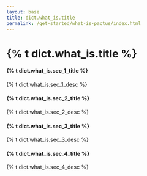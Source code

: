 ```yaml
---
layout: base
title: dict.what_is.title
permalink: /get-started/what-is-pactus/index.html
---
```


# {% t dict.what_is.title %}

<div class="container-md mt-4 mb-4">

  <div class="row bg-light p-4">
    <div class="col-md-12">
      <h4>{% t dict.what_is.sec_1_title %}</h4>
      {% t dict.what_is.sec_1_desc %}
    </div>
  </div>

  <div class="row bg-light p-4">
    <div class="col-md-12">
      <h4>{% t dict.what_is.sec_2_title %}</h4>
      {% t dict.what_is.sec_2_desc %}
    </div>
  </div>

  <div class="row bg-light p-4">
    <div class="col-md-12">
      <h4>{% t dict.what_is.sec_3_title %}</h4>
      {% t dict.what_is.sec_3_desc %}
    </div>
  </div>

  <div class="row bg-light p-4">
    <div class="col-md-12">
      <h4>{% t dict.what_is.sec_4_title %}</h4>
      {% t dict.what_is.sec_4_desc %}
    </div>
  </div>

</div>
